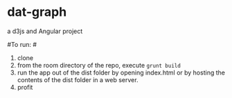 dat-graph
=========

a d3js and Angular project

#To run: #

1. clone
2. from the room directory of the repo, execute ```grunt build```
3. run the app out of the dist folder by opening index.html or by hosting the contents of the dist folder in a web server.
4. profit
